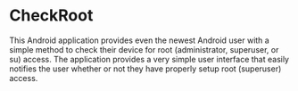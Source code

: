 # CheckRoot

This Android application provides even the newest Android user with a simple method to check their device for 
root (administrator, superuser, or su) access. The application provides a very simple user interface 
that easily notifies the user whether or not they have properly setup root (superuser) access.

